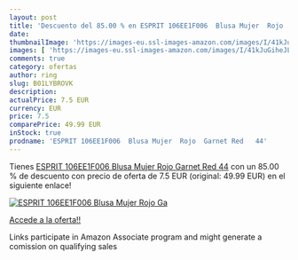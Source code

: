 ```yaml
---
layout: post
title: 'Descuento del 85.00 % en ESPRIT 106EE1F006  Blusa Mujer  Rojo  Ga'
date: 
thumbnailImage: 'https://images-eu.ssl-images-amazon.com/images/I/41kJuGiheJL._SL200_.jpg'
images: [ 'https://images-eu.ssl-images-amazon.com/images/I/41kJuGiheJL._SL200_.jpg' ]
comments: true
category: ofertas
author: ring
slug: B01LYBROVK
description:
actualPrice: 7.5 EUR
currency: EUR
price: 7.5
comparePrice: 49.99 EUR
inStock: true
prodname: 'ESPRIT 106EE1F006  Blusa Mujer  Rojo  Garnet Red   44'
---
```


Tienes [ESPRIT 106EE1F006  Blusa Mujer  Rojo  Garnet Red   44](https://www.amazon.es/dp/B01LYBROVK/?tag=tolees-21) con un 85.00 % de descuento con precio de oferta de 7.5 EUR (original: 49.99 EUR) en el siguiente enlace!

[![ESPRIT 106EE1F006  Blusa Mujer  Rojo  Ga](https://images-eu.ssl-images-amazon.com/images/I/41kJuGiheJL._SL200_.jpg)](https://www.amazon.es/dp/B01LYBROVK/?tag=tolees-21)

[Accede a la oferta!!](https://www.amazon.es/dp/B01LYBROVK/?tag=tolees-21)

Links participate in Amazon Associate program and might generate a comission on qualifying sales


